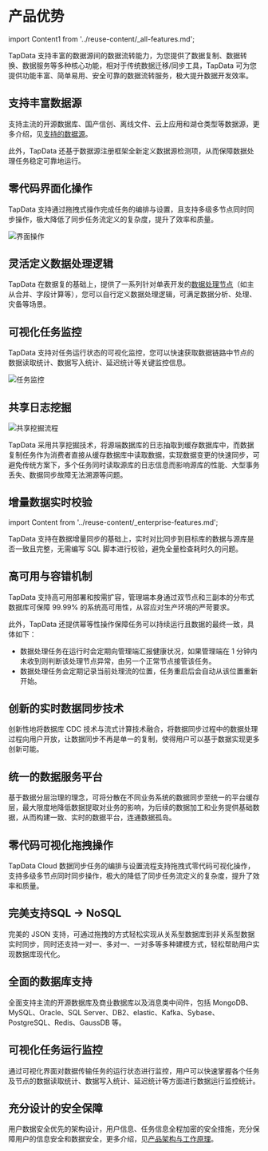# 产品优势
import Content1 from '../reuse-content/_all-features.md';

<Content1 />

TapData 支持丰富的数据源间的数据流转能力，为您提供了数据复制、数据转换、数据服务等多种核心功能，相对于传统数据迁移/同步工具，TapData 可为您提供功能丰富、简单易用、安全可靠的数据流转服务，极大提升数据开发效率。

## 支持丰富数据源

支持主流的开源数据库、国产信创、离线文件、云上应用和湖仓类型等数据源，更多介绍，见[支持的数据源](../prerequisites/supported-databases.md)。

此外，TapData 还基于数据源注册框架全新定义数据源检测项，从而保障数据处理任务稳定可靠地运行。

## 零代码界面化操作

TapData 支持通过拖拽式操作完成任务的编排与设置，且支持多级多节点同时同步操作，极大降低了同步任务流定义的复杂度，提升了效率和质量。

![界面操作](../images/drag_database_cn.gif)

## 灵活定义数据处理逻辑

TapData 在数据复的基础上，提供了一系列针对单表开发的[数据处理节点](../user-guide/data-development/process-node.md)（如主从合并、字段计算等），您可以自行定义数据处理逻辑，可满足数据分析、处理、灾备等场景。

## 可视化任务监控

TapData 支持对任务运行状态的可视化监控，您可以快速获取数据链路中节点的数据读取统计、数据写入统计、延迟统计等关键监控信息。

![任务监控](../images/task_monitor.png)



## 共享日志挖掘

![共享挖掘流程](../images/share_mining_cn.png)

TapData 采用共享挖掘技术，将源端数据库的日志抽取到缓存数据库中，而数据复制任务作为消费者直接从缓存数据库中读取数据，实现数据变更的快速同步，可避免传统方案下，多个任务同时读取源库的日志信息而影响源库的性能、大型事务丢失、数据同步故障无法溯源等问题。

## 增量数据实时校验

import Content from '../reuse-content/_enterprise-features.md';

<Content />

TapData 支持在数据增量同步的基础上，实时对比同步到目标库的数据与源库是否一致且完整，无需编写 SQL 脚本进行校验，避免全量检查耗时久的问题。

## 高可用与容错机制

TapData 支持高可用部署和按需扩容，管理端本身通过双节点和三副本的分布式数据库可保障 99.99% 的系统高可用性，从容应对生产环境的严苛要求。

此外，TapData 还提供幂等性操作保障任务可以持续运行且数据的最终一致，具体如下：

- 数据处理任务在运行时会定期向管理端汇报健康状况，如果管理端在 1 分钟内未收到则判断该处理节点异常，由另一个正常节点接管该任务。
- 数据处理任务会定期记录当前处理流的位置，任务重启后会自动从该位置重新开始。

## 创新的实时数据同步技术

创新性地将数据库 CDC 技术与流式计算技术融合，将数据同步过程中的数据处理过程向用户开放，让数据同步不再是单一的复制，使得用户可以基于数据实现更多创新可能。

## 统一的数据服务平台

基于数据分层治理的理念，可将分散在不同业务系统的数据同步至统一的平台缓存层，最大限度地降低数据提取对业务的影响，为后续的数据加工和业务提供基础数据，从而构建一致、实时的数据平台，连通数据孤岛。

## 零代码可视化拖拽操作

TapData Cloud 数据同步任务的编排与设置流程支持拖拽式零代码可视化操作，支持多级多节点同时同步操作，极大的降低了同步任务流定义的复杂度，提升了效率和质量。

## 完美支持SQL -> NoSQL

完美的 JSON 支持，可通过拖拽的方式轻松实现从关系型数据库到非关系型数据实时同步，同时还支持一对一、多对一、一对多等多种建模方式，轻松帮助用户实现数据库现代化。

## 全面的数据库支持

全面支持主流的开源数据库及商业数据库以及消息类中间件，包括 MongoDB、MySQL、Oracle、SQL Server、DB2、elastic、Kafka、Sybase、PostgreSQL、Redis、GaussDB 等。

## 可视化任务运行监控

通过可视化界面对数据传输任务的运行状态进行监控，用户可以快速掌握各个任务及节点的数据读取统计、数据写入统计、延迟统计等方面进行数据运行监控统计。

## 充分设计的安全保障

用户数据安全优先的架构设计，用户信息、任务信息全程加密的安全措施，充分保障用户的信息安全和数据安全，更多介绍，见[产品架构与工作原理](architecture.md)。
